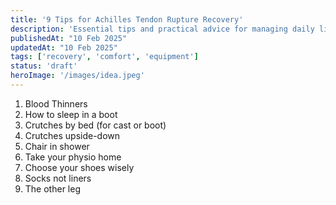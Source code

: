 ```yaml
---
title: '9 Tips for Achilles Tendon Rupture Recovery'
description: 'Essential tips and practical advice for managing daily life while recovering from an Achilles tendon rupture.'
publishedAt: "10 Feb 2025"
updatedAt: "10 Feb 2025"
tags: ['recovery', 'comfort', 'equipment']
status: 'draft'
heroImage: '/images/idea.jpeg'
---
```


1. Blood Thinners
2. How to sleep in a boot
3. Crutches by bed (for cast or boot)
4. Crutches upside-down
5. Chair in shower
6. Take your physio home
7. Choose your shoes wisely
8. Socks not liners
9. The other leg
